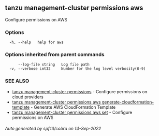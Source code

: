 ## tanzu management-cluster permissions aws

Configure permissions on AWS

### Options

```
  -h, --help   help for aws
```

### Options inherited from parent commands

```
      --log-file string   Log file path
  -v, --verbose int32     Number for the log level verbosity(0-9)
```

### SEE ALSO

* [tanzu management-cluster permissions](tanzu_management-cluster_permissions.md)	 - Configure permissions on cloud providers
* [tanzu management-cluster permissions aws generate-cloudformation-template](tanzu_management-cluster_permissions_aws_generate-cloudformation-template.md)	 - Generate AWS CloudFormation Template
* [tanzu management-cluster permissions aws set](tanzu_management-cluster_permissions_aws_set.md)	 - Configure permissions on AWS

###### Auto generated by spf13/cobra on 14-Sep-2022
